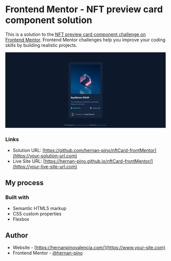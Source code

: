 # Frontend Mentor - NFT preview card component solution

This is a solution to the [NFT preview card component challenge on Frontend Mentor](https://www.frontendmentor.io/challenges/nft-preview-card-component-SbdUL_w0U). Frontend Mentor challenges help you improve your coding skills by building realistic projects. 



![Screenshot.png](Screenshot.png)



### Links

- Solution URL: [https://github.com/hernan-pino/nftCard-frontMentor](https://your-solution-url.com)
- Live Site URL: [https://hernan-pino.github.io/nftCard-frontMentor/](https://your-live-site-url.com)

## My process



### Built with

- Semantic HTML5 markup
- CSS custom properties
- Flexbox


## Author

- Website - [https://hernanpinovalencia.com/](https://www.your-site.com)
- Frontend Mentor - [@hernan-pino](https://www.frontendmentor.io/profile/yourusername)



